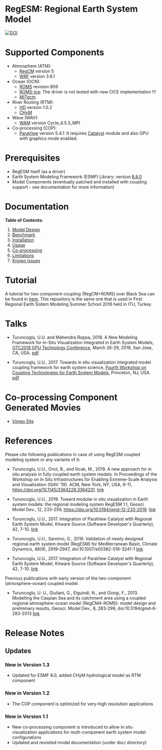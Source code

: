 RegESM: **Reg**ional **E**arth **S**ystem **M**odel
======

[![DOI](https://zenodo.org/badge/7665906.svg)](https://zenodo.org/badge/latestdoi/7665906)

Supported Components
====================

* Atmosphere (ATM):
    * [RegCM](http://gforge.ictp.it/gf/project/regcm/) version 5
    * [WRF](http://www2.mmm.ucar.edu/wrf/users/download/get_source.html) version 3.8.1
* Ocean (OCN): 
    * [ROMS](http://www.myroms.org) revision 809
    * [ROMS-Ice](https://github.com/kshedstrom/roms): The driver is not tested with new CICE implementation !!!
    * [MITgcm](https://github.com/graziano-giuliani/MITgcm)
* River Routing (RTM): 
    * [HD](http://www.mpimet.mpg.de/en/science/the-land-in-the-earth-system/terrestrial-hydrology/hd-model.html) version 1.0.2
    * [CHyM](https://github.com/graziano-giuliani/CHyM_cpl)
* Wave (WAV):
    * [WAM](http://journals.ametsoc.org/doi/pdf/10.1175/1520-0485(1988)018%3C1775:TWMTGO%3E2.0.CO%3B2) version Cycle\_4.5.3\_MPI
* Co-processing (COP):
    * [ParaView](http://www.paraview.org) version 5.4.1: It requires [Catalyst](http://www.paraview.org/in-situ/) module and also GPU with graphics mode enabled.

Prerequisites
=============

* RegESM itself (as a driver)
* Earth System Modeling Framework (ESMF) Library: version [8.8.0](https://github.com/esmf-org/esmf)
* Model Components (eventually patched and installed with coupling support - see documentation for more information)

Documentation
=============
**Table of Contents:**

1. [Model Design](docs/01_Model_Design.md)
2. [Benchmark](docs/02_Benchmark.md)
3. [Installation](docs/03_Installation.md)
4. [Usage](docs/04_Usage.md)
5. [Co-processing](docs/05_Co_Processing.md)
6. [Limitations](docs/06_Limitations.md)
7. [Known Issues](docs/07_Known_Issues.md)

Tutorial
========

A tutorial for two component coupling (RegCM+ROMS) over Black Sea can be found in [here](https://github.com/uturuncoglu/summer_school-resm_2016). This repository is the same one that is used in First Regional Earth Sistem Modeling Summer School 2016 held in ITU, Turkey.

Talks
=====

* Turuncoglu, U.U. and Mahendra Roppa, 2018. A New Modeling Framework for In-Situ Visualization Integrated in Earth System Models, [GTC2018 GPU Technology Conference](https://2018gputechconf.smarteventscloud.com/connect/search.ww#loadSearch-searchPhrase=&searchType=session&tc=0&sortBy=abbreviationSort&p=), March 26-29, 2018, San Jose, CA,
USA. [pdf](https://drive.google.com/file/d/1b1jJodf-FB9GkjKNaZzqvHYe9_FcLJFm/view?usp=sharing)

* Turuncoglu, U.U., 2017. Towards in situ visualization integrated model coupling framework for earth system science, [Fourth Workshop on Coupling Technologies for Earth System Models](https://www.earthsystemcog.org/projects/cw2017/), Princeton, NJ, USA. [pdf](https://drive.google.com/open?id=0B9HveJUZae21MHhkMjB0al93SDQ)

Co-processing Component Generated Movies
========================================

* [Vimeo Site](https://vimeo.com/user63897523)

References
=============

Please cite following publications in case of using RegESM coupled modeling system or any variants of it:

* Turuncoglu, U.U., Onol, B., and Ilicak, M., 2019. A new approach for in situ analysis in fully coupled earth system models. In Proceedings of the Workshop on In Situ Infrastructures for Enabling Extreme-Scale Analysis and Visualization (ISAV '19). ACM, New York, NY, USA, 6-11, https://doi.org/10.1145/3364228.3364231. [link](https://dl.acm.org/citation.cfm?id=3364231)

* Turuncoglu, U.U., 2019. Toward modular in situ visualization in Earth system models: the regional modeling system RegESM 1.1, Geosci. Model Dev., 12, 233-259, https://doi.org/10.5194/gmd-12-233-2019. [link](https://www.geosci-model-dev.net/12/233/2019/)

* Turuncoglu, U.U., 2017. Integration of ParaView Catalyst with Regional Earth System Model, Kitware Source (Software Developer's Quarterly), 42, 7-10. [link](https://blog.kitware.com/integration-of-paraview-catalyst-with-regional-earth-system-model/) 

* Turuncoglu, U.U., Sannino, G., 2016. Validation of newly designed regional earth system model (RegESM) for Mediterranean Basin, Climate Dynamics, 48(9), 2919–2947, doi:10.1007/s00382-016-3241-1 [link](http://link.springer.com/article/10.1007/s00382-016-3241-1)

* Turuncoglu, U.U., 2017. Integration of ParaView Catalyst with Regional Earth System Model, Kitware Source (Software Developer's Quarterly), 42, 7-10. [link](https://blog.kitware.com/integration-of-paraview-catalyst-with-regional-earth-system-model/) 

Previous publications with early version of the two-component (atmosphere-ocean) coupled model:

* Turuncoglu, U. U., Giuliani, G., Elguindi, N., and Giorgi, F., 2013. Modelling the Caspian Sea and its catchment area using a coupled regional atmosphere-ocean model (RegCM4-ROMS): model design and preliminary results, Geosci. Model Dev., 6, 283-299, doi:10.5194/gmd-6-283-2013 [link](http://www.geosci-model-dev.net/6/283/2013/)

Release Notes
=============
## Updates

### New in Version 1.3
* Updated for ESMF 8.0, added CHyM hydrological model as RTM component

### New in Version 1.2
* The COP component is optimized for very-high resolution applications

### New in Version 1.1
* New co-processing component is introduced to allow in situ visualization applications for multi-component earth system model configurations
* Updated and revisited model documentation (under doc/ directory)
